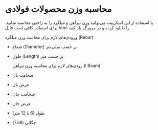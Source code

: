 # محاسبه وزن محصولات فولادی
با استفاده از این اسکریپت می‌توانید وزن تیرآهن و میلگرد را به راحتی محاسبه نمایید. برای استفاده کافی است فایل html را دانلود کرده و در مرورگر باز کنید.


ورودی‌های لازم برای محاسبه وزن میلگرد (Rebar)
- شعاع (Diameter) بر حسب میلی‌‌متر
- طول (Length) بر حسب متر


  رودی‌های لازم برای محاسبه وزن تیرآهن (I Beam)
- ضخامت بال
- عرض بال
- ضخامت جان
- عرض جان
- طول (6 یا 12 متر)
- چگالی (7.58)
